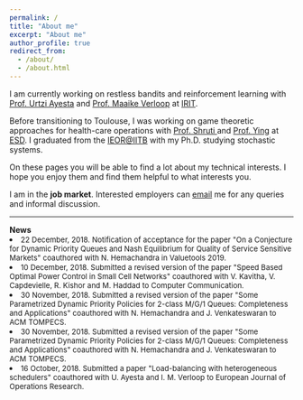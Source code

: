 ```yaml
---
permalink: /
title: "About me"
excerpt: "About me"
author_profile: true
redirect_from: 
  - /about/
  - /about.html
---
```

    
    
 <p>I am currently working on restless bandits and reinforcement learning with <a href = "https://www.irit.fr/~Urtzi.Ayesta/" target="_blank">Prof. Urtzi Ayesta</a> and <a href = "http://verloop.perso.enseeiht.fr/" target="_blank">Prof. Maaike Verloop</a> at <a href = "https://www.irit.fr/?lang=en" target="_blank">IRIT</a>. </p>

<p>Before transitioning to Toulouse, I was working on game theoretic approaches for health-care operations with <a href = "https://esd.sutd.edu.sg/people/faculty/shrutivandana-sharma" target="_blank"> Prof. Shruti </a> and <a href = "https://esd.sutd.edu.sg/people/faculty/ying-xu" target="_blank">Prof. Ying</a> at <a href = "https://esd.sutd.edu.sg/" target="_blank"> ESD</a>. 
I graduated from the <a href = "http://www.ieor.iitb.ac.in/" target="_blank">IEOR@IITB</a> 
with my Ph.D. studying stochastic systems. </p>

<p>On these pages you will be able to find a lot about my technical interests. I hope you enjoy them and find them helpful to what interests you. </p>

<p>I am in the <b>job market</b>. Interested employers can <a href="mailto:manu-kumar.gupta@irit.fr">email</a> me for any queries and informal discussion.</p>    

<hr>
<b>News</b>


<li><font size="2">22 December, 2018. Notification of acceptance for the paper "On a Conjecture for Dynamic Priority Queues and Nash Equilibrium for Quality of Service Sensitive Markets" coauthored with N. Hemachandra in Valuetools 2019.</font></li>
<li> <font size="2">10 December, 2018. Submitted a revised version of the paper "Speed Based Optimal Power Control in Small Cell Networks" coauthored with V. Kavitha, V. Capdevielle, R. Kishor and M. Haddad to Computer Communication.</font></li>
<li> <font size="2">30 November, 2018. Submitted a revised version of the paper "Some Parametrized Dynamic Priority Policies for 2-class M/G/1 Queues: Completeness and Applications" coauthored with N. Hemachandra and J. Venkateswaran to ACM TOMPECS.</font></li>
<li> <font size="2">30 November, 2018. Submitted a revised version of the paper "Some Parametrized Dynamic Priority Policies for 2-class M/G/1 Queues: Completeness and Applications" coauthored with N. Hemachandra and J. Venkateswaran to ACM TOMPECS.</font></li>
<li> <font size="2">16 October, 2018. Submitted a paper "Load-balancing with heterogeneous schedulers" coauthored with U. Ayesta and I. M. Verloop to European Journal of Operations Research.</font></li>





